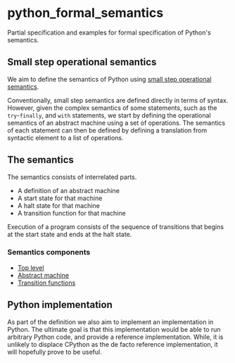 # python_formal_semantics

Partial specification and examples for formal specification of Python's semantics.

## Small step operational semantics

We aim to define the semantics of Python using [small step operational semantics](https://en.wikipedia.org/wiki/Operational_semantics#Small-step_semantics).

Conventionally, small step semantics are defined directly in terms of syntax.
However, given the complex semantics of some statements, such as the `try`-`finally`, and `with` statements, we start by defining the operational semantics of an abstract machine using a set of operations. The semantics of each statement can then be defined by defining a translation from syntactic element to a list of operations.

## The semantics

The semantics consists of interrelated parts.

* A definition of an abstract machine
* A start state for that machine
* A halt state for that machine
* A transition function for that machine

Execution of a program consists of the sequence of transitions that begins at the start state and ends at the halt state.

### Semantics components

* [Top level](./overview.md)
* [Abstract machine](./machine.md)
* [Transition functions](./operations.md)


## Python implementation

As part of the definition we also aim to implement an implementation in Python.
The ultimate goal is that this implementation would be able to run arbitrary Python code,
and provide a reference implementation. While, it is unlikely to displace CPython as the de facto reference implementation, it will hopefully prove to be useful.
